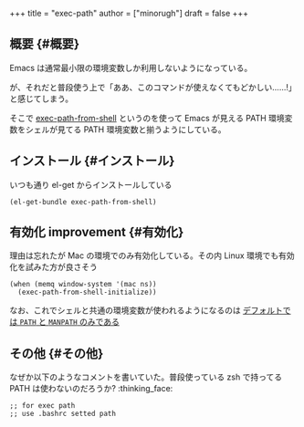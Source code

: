 +++
title = "exec-path"
author = ["minorugh"]
draft = false
+++

## 概要 {#概要}

Emacs は通常最小限の環境変数しか利用しないようになっている。

が、それだと普段使う上で「ああ、このコマンドが使えなくてもどかしい……!」と感じてしまう。

そこで [exec-path-from-shell](https://github.com/purcell/exec-path-from-shell) というのを使って
Emacs が見える PATH 環境変数をシェルが見てる PATH 環境変数と揃うようにしている。


## インストール {#インストール}

いつも通り el-get からインストールしている

```emacs-lisp
(el-get-bundle exec-path-from-shell)
```


## 有効化 <span class="tag"><span class="improvement">improvement</span></span> {#有効化}

理由は忘れたが Mac の環境でのみ有効化している。その内 Linux 環境でも有効化を試みた方が良さそう

```emacs-lisp
(when (memq window-system '(mac ns))
  (exec-path-from-shell-initialize))
```

なお、これでシェルと共通の環境変数が使われるようになるのは
[デフォルトでは `PATH` と `MANPATH` のみである](https://github.com/purcell/exec-path-from-shell/blob/bf4bdc8b8911e7a2c04e624b9a343164c3878282/exec-path-from-shell.el#L85-L89)


## その他 {#その他}

なぜか以下のようなコメントを書いていた。普段使っている zsh で持ってる PATH は使わないのだろうか? :thinking_face:

```emacs-lisp
;; for exec path
;; use .bashrc setted path
```

